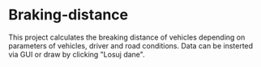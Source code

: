 # Braking-distance
This project calculates the breaking distance of vehicles depending on parameters of vehicles, driver and road conditions.
Data can be insterted via GUI or draw by clicking "Losuj dane". 